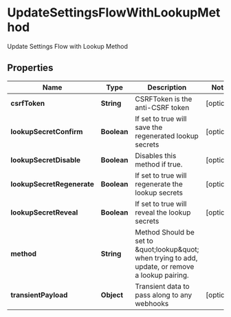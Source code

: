 

# UpdateSettingsFlowWithLookupMethod

Update Settings Flow with Lookup Method

## Properties

| Name | Type | Description | Notes |
|------------ | ------------- | ------------- | -------------|
|**csrfToken** | **String** | CSRFToken is the anti-CSRF token |  [optional] |
|**lookupSecretConfirm** | **Boolean** | If set to true will save the regenerated lookup secrets |  [optional] |
|**lookupSecretDisable** | **Boolean** | Disables this method if true. |  [optional] |
|**lookupSecretRegenerate** | **Boolean** | If set to true will regenerate the lookup secrets |  [optional] |
|**lookupSecretReveal** | **Boolean** | If set to true will reveal the lookup secrets |  [optional] |
|**method** | **String** | Method  Should be set to \&quot;lookup\&quot; when trying to add, update, or remove a lookup pairing. |  |
|**transientPayload** | **Object** | Transient data to pass along to any webhooks |  [optional] |



